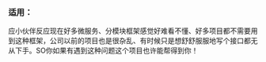 ### 适用：
应小伙伴反应现在好多微服务、分模块框架感觉好难看不懂、好多项目都不需要用到这种框架，公司以前的项目也是很杂乱、有时候只是想舒舒服服地写个接口都无从下手。SO你如果有遇到这种问题这个项目也许能帮得到你！